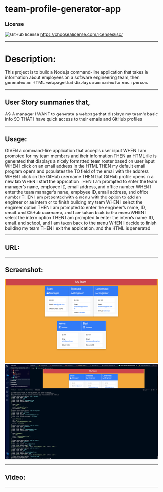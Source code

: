 # team-profile-generator-app
 ### License
  ![GitHub license](https://img.shields.io/badge/license-ISC-blue.svg)
  https://choosealicense.com/licenses/isc/
  ***

# Description:
This project is to build a Node.js command-line application that takes in information about employees on a software engineering team, then generates an HTML webpage that displays summaries for each person. 
***

## User Story summaries that, 

AS A manager
I WANT to generate a webpage that displays my team's basic info
SO THAT I have quick access to their emails and GitHub profiles
****

## Usage:

GIVEN a command-line application that accepts user input
WHEN I am prompted for my team members and their information
THEN an HTML file is generated that displays a nicely formatted team roster based on user input
WHEN I click on an email address in the HTML
THEN my default email program opens and populates the TO field of the email with the address
WHEN I click on the GitHub username
THEN that GitHub profile opens in a new tab
WHEN I start the application
THEN I am prompted to enter the team manager’s name, employee ID, email address, and office number
WHEN I enter the team manager’s name, employee ID, email address, and office number
THEN I am presented with a menu with the option to add an engineer or an intern or to finish building my team
WHEN I select the engineer option
THEN I am prompted to enter the engineer’s name, ID, email, and GitHub username, and I am taken back to the menu
WHEN I select the intern option
THEN I am prompted to enter the intern’s name, ID, email, and school, and I am taken back to the menu
WHEN I decide to finish building my team
THEN I exit the application, and the HTML is generated
***

## URL: 

***


## Screenshot:
![screenshots](./image/team-profile-generator.png)
![screenshots](./image/test-screenshot.png)
***

## Video:
***


